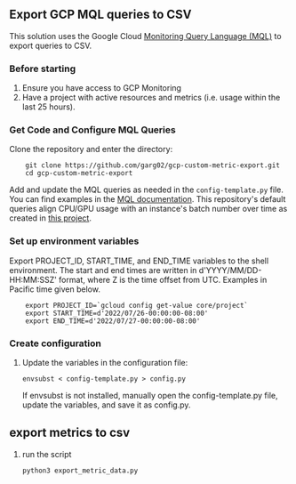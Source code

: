 ## Export GCP MQL queries to CSV

This solution uses the Google Cloud [Monitoring Query Language (MQL)](https://cloud.google.com/monitoring/mql) to export queries to CSV.


### Before starting
1.  Ensure you have access to GCP Monitoring
2.  Have a project with active resources and metrics (i.e. usage within the last 25 hours). 


### Get Code and Configure MQL Queries
Clone the repository and enter the directory:

        git clone https://github.com/garg02/gcp-custom-metric-export.git
        cd gcp-custom-metric-export

Add and update the MQL queries as needed in the `config-template.py` file. You can find examples in the [MQL documentation](https://cloud.google.com/monitoring/mql/examples). This repository's default queries align CPU/GPU usage with an instance's batch number over time as created in [this project](https://github.com/garg02/gcp-custom-metric).


### Set up environment variables 
Export PROJECT_ID, START_TIME, and END_TIME variables to the shell environment. The start and end times are written in d'YYYY/MM/DD-HH:MM:SSZ' format, where Z is the time offset from UTC. Examples in Pacific time given below.

        export PROJECT_ID=`gcloud config get-value core/project`
        export START_TIME=d'2022/07/26-00:00:00-08:00'
        export END_TIME=d'2022/07/27-00:00:00-08:00'
        
### Create configuration

1.  Update the variables in the configuration file:
       
        envsubst < config-template.py > config.py
    
    If envsubst is not installed, manually open the config-template.py file, update the variables, and save it as config.py.

## export metrics to csv
1.  run the script

        python3 export_metric_data.py

